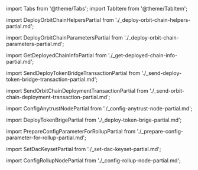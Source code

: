 import Tabs from '@theme/Tabs';
import TabItem from '@theme/TabItem';

import DeployOrbitChainHelpersPartial from './_deploy-orbit-chain-helpers-partial.md';

import DeployOrbitChainParametersPartial from './_deploy-orbit-chain-parameters-partial.md';

import GetDeployedChainInfoPartial from './_get-deployed-chain-info-partial.md';

import SendDeployTokenBridgeTransactionPartial from './_send-deploy-token-bridge-transaction-partial.md';

import SendOrbitChainDeploymentTransactionPartial from './_send-orbit-chain-deployment-transaction-partial.md';

import ConfigAnytrustNodePartial from './_config-anytrust-node-partial.md';

import DeployTokenBrigePartial from './_deploy-token-brige-partial.md';

import PrepareConfigParameterForRollupPartial from './_prepare-config-parameter-for-rollup-partial.md';

import SetDacKeysetPartial from './_set-dac-keyset-partial.md';

import ConfigRollupNodePartial from './_config-rollup-node-partial.md';

<div className="dynamic-content-tabs-toc">
  <Tabs
    className="tabgroup-with-label"
    defaultValue="1"
    groupId="rollup"
    values={[
      { label: '1. Prepare config', value: '1' },
      { label: '2. Deploy chain', value: '2' },
      { label: '3. Get chain info', value: '3' },
      { label: '4. Configure node', value: '4' },
      { label: '5. Deploy token bridge', value: '5' },
    ]}
  >
    <TabItem value="1" label="Prepare config">
      <PrepareConfigParameterForRollupPartial />
    </TabItem>
    <TabItem value="2" label="Deploy chain">
      <SendOrbitChainDeploymentTransactionPartial />
    </TabItem>
    <TabItem value="3" label="Get chain info">
      <GetDeployedChainInfoPartial />
    </TabItem>
    <TabItem value="4" label="Configure node">
      <ConfigRollupNodePartial />
    </TabItem>
    <TabItem value="5" label="Deploy token bridge">
      <DeployTokenBrigePartial />
    </TabItem>
  </Tabs>
</div>
<TabItemsRollupOrbitChainPartialBottom />
